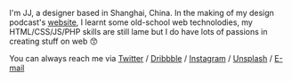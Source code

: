 I'm JJ, a designer based in Shanghai, China. In the making of my design podcast's [website](https://anyway.fm), I learnt some old-school web technolodies, my HTML/CSS/JS/PHP skills are still lame but I do have lots of passions in creating stuff on web 😙

You can always reach me via [Twitter](https://twitter.com/JJYing) / [Dribbble](https://dribbble.com/JJYing) / [Instagram](https://instagram.com/jjying) / [Unsplash](https://unsplash.com/@jjying) / [E-mail](mailto:jjying@hey.com)
